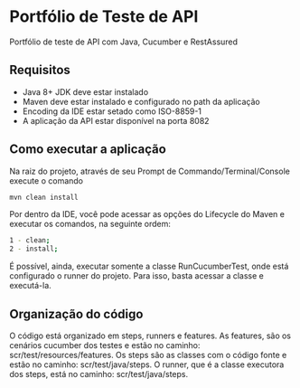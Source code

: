 # Portfólio de Teste de API

Portfólio de teste de API com Java, Cucumber e RestAssured

##  Requisitos
* Java 8+ JDK deve estar instalado
* Maven deve estar instalado e configurado no path da aplicação
* Encoding da IDE estar setado como ISO-8859-1
* A aplicação da API estar disponível na porta 8082

## Como executar a aplicação

Na raiz do projeto, através de seu Prompt de Commando/Terminal/Console execute o comando

```bash
mvn clean install
```

Por dentro da IDE, você pode acessar as opções do Lifecycle do Maven e executar os comandos, na seguinte ordem:
```bash
1 - clean;
2 - install;
```
É possível, ainda, executar somente a classe RunCucumberTest, onde está configurado o runner do projeto.
Para isso, basta acessar a classe e executá-la.

## Organização do código

O código está organizado em steps, runners e features.
As features, são os cenários cucumber dos testes e estão no caminho: scr/test/resources/features.
Os steps são as classes com o código fonte e estão no caminho: scr/test/java/steps.
O runner, que é a classe executora dos steps, está no caminho: scr/test/java/steps.
